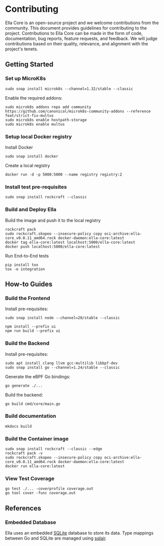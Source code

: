 # Contributing

Ella Core is an open-source project and we welcome contributions from the community. This document provides guidelines for contributing to the project. Contributions to Ella Core can be made in the form of code, documentation, bug reports, feature requests, and feedback. We will judge contributions based on their quality, relevance, and alignment with the project's tenets.

## Getting Started

### Set up MicroK8s

```shell
sudo snap install microk8s --channel=1.32/stable --classic
```

Enable the required addons:
```shell
sudo microk8s addons repo add community https://github.com/canonical/microk8s-community-addons --reference feat/strict-fix-multus
sudo microk8s enable hostpath-storage
sudo microk8s enable multus
```

### Setup local Docker registry

Install Docker

```shell
sudo snap install docker
```

Create a local registry

```shell
docker run -d -p 5000:5000 --name registry registry:2
```

### Install test pre-requisites

```shell
sudo snap install rockcraft --classic
```

### Build and Deploy Ella

Build the image and push it to the local registry

```shell
rockcraft pack
sudo rockcraft.skopeo --insecure-policy copy oci-archive:ella-core_v0.0.11_amd64.rock docker-daemon:ella-core:latest
docker tag ella-core:latest localhost:5000/ella-core:latest
docker push localhost:5000/ella-core:latest
```

Run End-to-End tests

```shell
pip install tox
tox -e integration
```

## How-to Guides

### Build the Frontend

Install pre-requisites:

```shell
sudo snap install node --channel=20/stable --classic
```

```shell
npm install --prefix ui
npm run build --prefix ui
```

### Build the Backend

Install pre-requisites:

```shell
sudo apt install clang llvm gcc-multilib libbpf-dev
sudo snap install go --channel=1.24/stable --classic
```

Generate the eBPF Go bindings:

```shell
go generate ./...
```

Build the backend:

```shell
go build cmd/core/main.go
```

### Build documentation

```shell
mkdocs build
```

### Build the Container image

```shell
sudo snap install rockcraft --classic --edge
rockcraft pack -v
sudo rockcraft.skopeo --insecure-policy copy oci-archive:ella-core_v0.0.11_amd64.rock docker-daemon:ella-core:latest
docker run ella-core:latest
```

### View Test Coverage

```shell
go test ./... -coverprofile coverage.out
go tool cover -func coverage.out
```

## References

### Embedded Database

Ella uses an embedded [SQLite](https://www.sqlite.org/) database to store its data. Type mappings between Go and SQLite are managed using [sqlair](https://github.com/canonical/sqlair).
